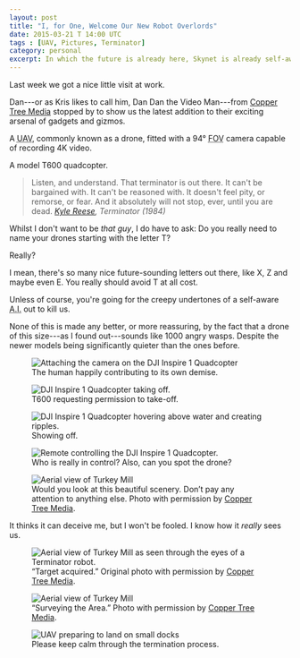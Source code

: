 ```yaml
---
layout: post
title: "I, for One, Welcome Our New Robot Overlords"
date: 2015-03-21 T 14:00 UTC
tags : [UAV, Pictures, Terminator]
category: personal
excerpt: In which the future is already here, Skynet is already self-aware and we're all basically fucked. But in a totally delightful way that I welcome.
---
```

Last week we got a nice little visit at work.

Dan---or as Kris likes to call him, Dan Dan the Video Man---from [Copper Tree Media][copper] stopped by to show us the latest addition to their exciting arsenal of gadgets and gizmos.

A <abbr title="unmanned aerial vehicle" class="small-caps">UAV</abbr>, commonly known as a drone, fitted with a 94&deg; <abbr title="field of view" class="small-caps">FOV</abbr> camera capable of recording 4K video.

A model T600 quadcopter.

> Listen, and understand. That terminator is out there. It can't be bargained with. It can't be reasoned with. It doesn't feel pity, or remorse, or fear. And it absolutely will not stop, ever, until you are dead. <cite><a href="https://youtu.be/PAswVl_KZVU">Kyle Reese</a>, Terminator (1984)</cite>

Whilst I don't want to be *that guy*, I do have to ask: Do you really need to name your drones starting with the letter T?

Really?

I mean, there's so many nice future-sounding letters out there, like X, Z and maybe even E. You really should avoid T at all cost.

Unless of course, you're going for the creepy undertones of a self-aware <abbr title="artificial intelligence" class="small-caps">A.I.</abbr> out to kill us.

None of this is made any better, or more reassuring, by the fact that a drone of this size---as I found out---sounds like 1000 angry wasps. Despite the newer models being significantly quieter than the ones before.

<figure>
	<img class="js-lazy-load" data-original="/assets/posts/2015/march/i-for-one-welcome-our-new-robot-overlords/humans-helped-assemble-the-first-drones-the-rest-was-history.jpg" alt="Attaching the camera on the DJI Inspire 1 Quadcopter">
	<figcaption>The human happily contributing to its own demise.</figcaption>
</figure>

<figure>
	<img class="js-lazy-load" data-original="/assets/posts/2015/march/i-for-one-welcome-our-new-robot-overlords/target-acquired.jpg" alt="DJI Inspire 1 Quadcopter taking off.">
	<figcaption>T600 requesting permission to take-off.</figcaption>
</figure>

<figure>
	<img class="js-lazy-load" data-original="/assets/posts/2015/march/i-for-one-welcome-our-new-robot-overlords/hovering-above-water.jpg" alt="DJI Inspire 1 Quadcopter hovering above water and creating ripples.">
	<figcaption>Showing off.</figcaption>
</figure>

<figure>
	<img class="js-lazy-load" data-original="/assets/posts/2015/march/i-for-one-welcome-our-new-robot-overlords/controlling-the-t600.jpg" alt="Remote controlling the DJI Inspire 1 Quadcopter.">
	<figcaption>Who is really in control? Also, can you spot the drone?</figcaption>
</figure>

<figure>
	<img class="js-lazy-load" data-original="/assets/posts/2015/march/i-for-one-welcome-our-new-robot-overlords/wheres-wally.jpg" alt="Aerial view of Turkey Mill">
	<figcaption>Would you look at this beautiful scenery. Don’t pay any attention to anything else. Photo with permission by <a href="http://www.coppertreemedia.co.uk/">Copper Tree Media</a>.</figcaption>
</figure>

It thinks it can deceive me, but I won't be fooled. I know how it *really* sees us.

<figure>
	<img class="js-lazy-load" data-original="/assets/posts/2015/march/i-for-one-welcome-our-new-robot-overlords/t600-pov.jpg" alt="Aerial view of Turkey Mill as seen through the eyes of a Terminator robot.">
	<figcaption>“Target acquired.” Original photo with permission by <a href="http://www.coppertreemedia.co.uk/">Copper Tree Media</a>.</figcaption>
</figure>

<figure>
	<img class="js-lazy-load" data-original="/assets/posts/2015/march/i-for-one-welcome-our-new-robot-overlords/surveying-the-area.jpg" alt="Aerial view of Turkey Mill">
	<figcaption>“Surveying the Area.” Photo with permission by <a href="http://www.coppertreemedia.co.uk/">Copper Tree Media</a>.</figcaption>
</figure>

<figure>
	<img class="js-lazy-load" data-original="/assets/posts/2015/march/i-for-one-welcome-our-new-robot-overlords/keep-calm-the-future-is-here.jpg" alt="UAV preparing to land on small docks">
	<figcaption>Please keep calm through the termination process.</figcaption>
</figure>

[copper]: http://www.coppertreemedia.co.uk/